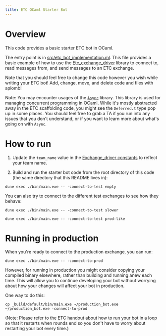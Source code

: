 ```yaml
---
title: ETC OCaml Starter Bot
---
```


# Overview

This code provides a basic starter ETC bot in OCaml.

The entry point is in [src/etc_bot_implementation.ml](./src/etc_bot_implementation.ml).
This file provides a basic example of how to use the
[Etc_exchange_driver](./exchange-driver) library to connect to, read
messages from, and send messages to an ETC exchange.

Note that you should feel free to change this code however you wish while
writing your ETC bot! Add, change, move, and delete code and files with aplomb!

Note: You may encounter usages of the
[`Async`](https://dev.realworldocaml.org/concurrent-programming.html) library. This
library is used for managing concurrent programming in OCaml. While it's mostly abstracted
away in the ETC scaffolding code, you might see the `Deferred.t` type pop up in some
places. You should feel free to grab a TA if you run into any issues that you don't
understand, or if you want to learn more about what's going on with `Async`.


# How to run

1. Update the `team_name` value in the [Exchange_driver
constants](./exchange-driver/constants.ml) to reflect your team name.

2. Build and run the starter bot code from the root directory of this code (the
same directory that this README lives in):
```
dune exec ./bin/main.exe -- -connect-to-test empty
```
You can also try to connect to the different test exchanges to see how they behave:
```
dune exec ./bin/main.exe -- -connect-to-test slower
```
```
dune exec ./bin/main.exe -- -connect-to-test prod-like
```

# Running in production

When you're ready to connect to the production exchange, you can run:

```
dune exec ./bin/main.exe -- -connect-to-prod
```

However, for running in production you might consider copying your compiled
binary elsewhere, rather than building and running anew each time. This will
allow you to continue developing your bot without worrying about how your
changes will affect your bot in production.

One way to do this:

```
cp _build/default/bin/main.exe ~/production_bot.exe
~/production_bot.exe -connect-to-prod
```

(Note: Please refer to the ETC handout about how to run your bot in a loop so
that it restarts when rounds end so you don't have to worry about restarting
your bot every time.)
